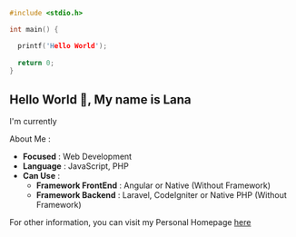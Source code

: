 ```c++
#include <stdio.h>

int main() {

  printf('Hello World');
  
  return 0;
}
```

## Hello World 👋, My name is Lana

I'm currently

About Me :

+ __Focused__ : Web Development
+ __Language__ : JavaScript, PHP
+ __Can Use__ :
  + __Framework FrontEnd__ : Angular or Native (Without Framework)
  + __Framework Backend__ : Laravel, CodeIgniter or Native PHP (Without Framework)
 
For other information, you can visit my Personal Homepage [here](https://lana404.github.io/about)
